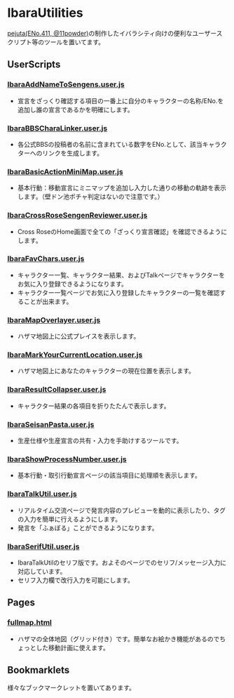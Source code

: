 # IbaraUtilities
[pejuta(ENo.411, @11powder)](https://twitter.com/11powder)の制作したイバラシティ向けの便利なユーザースクリプト等のツールを置いてます。


## UserScripts
### [IbaraAddNameToSengens.user.js](https://pejuta.github.io/IbaraUtilities/UserScripts/IbaraAddNameToSengens.user.js)
- 宣言をざっくり確認する項目の一番上に自分のキャラクターの名称/ENo.を追加し誰の宣言であるかを明確にします。

### [IbaraBBSCharaLinker.user.js](https://pejuta.github.io/IbaraUtilities/UserScripts/IbaraBBSCharaLinker.user.js)
- 各公式BBSの投稿者の名前に含まれている数字をENo.として、該当キャラクターへのリンクを生成します。

### [IbaraBasicActionMiniMap.user.js](https://pejuta.github.io/IbaraUtilities/UserScripts/IbaraBasicActionMiniMap.user.js)
- 基本行動：移動宣言にミニマップを追加し入力した通りの移動の軌跡を表示します。（壁ドン池ポチャ判定はないので注意です。）

### [IbaraCrossRoseSengenReviewer.user.js](https://pejuta.github.io/IbaraUtilities/UserScripts/IbaraCrossRoseSengenReviewer.user.js)
- Cross RoseのHome画面で全ての「ざっくり宣言確認」を確認できるようにします。

### [IbaraFavChars.user.js](https://pejuta.github.io/IbaraUtilities/UserScripts/IbaraFavChars.user.js)
- キャラクター一覧、キャラクター結果、およびTalkページでキャラクターをお気に入り登録できるようになります。
- キャラクター一覧ページでお気に入り登録したキャラクターの一覧を確認することが出来ます。

### [IbaraMapOverlayer.user.js](https://pejuta.github.io/IbaraUtilities/UserScripts/IbaraMapOverlayer.user.js)
- ハザマ地図上に公式プレイスを表示します。

### [IbaraMarkYourCurrentLocation.user.js](https://pejuta.github.io/IbaraUtilities/UserScripts/IbaraMarkYourCurrentLocation.user.js)
- ハザマ地図上にあなたのキャラクターの現在位置を表示します。

### [IbaraResultCollapser.user.js](https://pejuta.github.io/IbaraUtilities/UserScripts/IbaraResultCollapser.user.js)
- キャラクター結果の各項目を折りたたんで表示します。

### [IbaraSeisanPasta.user.js](https://pejuta.github.io/IbaraUtilities/UserScripts/IbaraSeisanPasta.user.js)
- 生産仕様や生産宣言の共有・入力を手助けするツールです。

### [IbaraShowProcessNumber.user.js](https://pejuta.github.io/IbaraUtilities/UserScripts/IbaraShowProcessNumber.user.js)
- 基本行動・取引行動宣言ページの該当項目に処理順を表示します。

### [IbaraTalkUtil.user.js](https://pejuta.github.io/IbaraUtilities/UserScripts/IbaraTalkUtil.user.js)
- リアルタイム交流ページで発言内容のプレビューを動的に表示したり、タグの入力を簡単に行えるようにします。
- 発言を「ふぁぼる」ことができるようになります。

### [IbaraSerifUtil.user.js](https://pejuta.github.io/IbaraUtilities/UserScripts/IbaraSerifUtil.user.js)
- IbaraTalkUtilのセリフ版です。およそのページでのセリフ/メッセージ入力に対応しています。
- セリフ入力欄で改行入力を可能にします。

## Pages
### [fullmap.html](https://pejuta.github.io/IbaraUtilities/Pages/fullmap.html)
- ハザマの全体地図（グリッド付き）です。簡単なお絵かき機能があるのでちょっとした移動計画に使えます。

## Bookmarklets
様々なブックマークレットを置いてあります。
